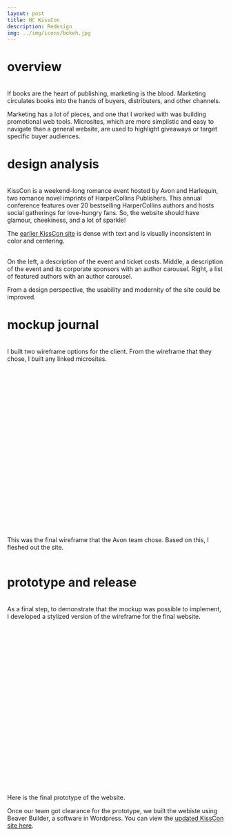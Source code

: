 ```yaml
---
layout: post
title: HC KissCon
description: Redesign
img: ../img/icons/bokeh.jpg
---
```


# overview
<br/> If books are the heart of publishing, marketing is the blood. Marketing circulates books into the hands of buyers, distributers, and other channels. 

Marketing has a lot of pieces, and one that I worked with was building promotional web tools. Microsites, which are more simplistic and easy to navigate than a general website, are used to highlight giveaways or target specific buyer audiences. <br/>

# design analysis 
<br/> KissCon is a weekend-long romance event hosted by Avon and Harlequin, two romance novel imprints of HarperCollins Publishers. This annual conference features over 20 bestselling HarperCollins authors and hosts social gatherings for love-hungry fans. So, the website should have glamour, cheekiness, and a lot of sparkle! 


The [earlier KissCon site](https://info.harpercollins.com/avonkisscon/) is dense with text and is visually inconsistent in color and centering.

<div class="imag_row">
	<img class="col one" src="../../img/kisscon/kisscon-old1.jpg" alt="" />
	<img class="col one" src="../../img/kisscon/kisscon-old2.jpg" object-fit = "fill" alt="" />
	<img class="col one" src="../../img/kisscon/kisscon-old3.jpg" alt="" /> 
</div>
<div class="col three caption">
	On the left, a description of the event and ticket costs. Middle, a description of the event and its corporate sponsors with an author carousel. Right, a list of featured authors with an author carousel.
</div>


From a design perspective, the usability and modernity of the site could be improved.<br/>

# mockup journal 
<br/> I built two wireframe options for the client. From the wireframe that they chose, I built any linked microsites. 

<center>
<div data-configid="34397066/64145709" style="width:600px; height:388px; align: center" class="issuuembed"></div>
<script type="text/javascript" src="//e.issuu.com/embed.js" async="true"></script> </center>
<div class="col three caption">
	This was the final wireframe that the Avon team chose. Based on this, I fleshed out the site. 
</div>

<br/>

# prototype and release
<br/> As a final step, to demonstrate that the mockup was possible to implement, I developed a stylized version of the wireframe for the final website.


<center>
<div data-configid="34397066/64565690" style="width:600px; height:388px;" class="issuuembed"></div>
<script type="text/javascript" src="//e.issuu.com/embed.js" async="true"></script></center>
<div class="col three caption">
	Here is the final prototype of the website. 
</div>

Once our team got clearance for the prototype, we built the webiste using Beaver Builder, a software in Wordpress. You can view the [updated KissCon site here](https://info.harpercollins.com/kisscon/). 
